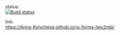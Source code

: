 status:  
[![Build status](https://ci.appveyor.com/api/projects/status/j948eh4w2olasc0g?svg=true)](https://ci.appveyor.com/project/Anna-Kolycheva/ra-forms-hex2rgb)

link:  
https://Anna-Kolycheva.github.io/ra-forms-hex2rgb/
